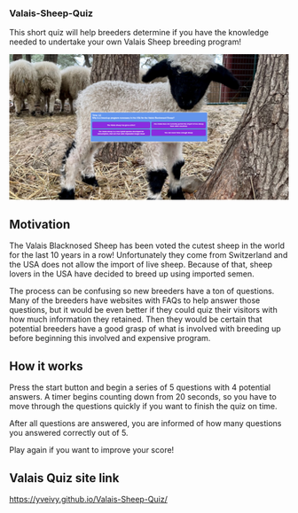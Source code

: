### Valais-Sheep-Quiz

This short quiz will help breeders determine if you have the knowledge needed to undertake your own Valais Sheep breeding program!

![Alt text](assets/valaisquizscreenshot.jpeg)


## Motivation

The Valais Blacknosed Sheep has been voted the cutest sheep in  the world for the last 10 years in a row! Unfortunately they come from Switzerland and the USA does not allow the import of live sheep. Because of that, sheep lovers in the USA have decided to breed up using imported semen. 

The process can be confusing so new breeders have a ton of questions. Many of the breeders have websites with FAQs to help answer those questions, but it would be even better if they could quiz their visitors with how much information they retained. Then they would be certain that potential breeders have a good grasp of what is involved with breeding up before beginning this involved and expensive program. 

## How it works

Press the start button and begin a series of 5 questions with 4 potential answers. A timer begins counting down from 20 seconds, so you have to move through the questions quickly if you want to finish the quiz on time.

After all questions are answered, you are informed of how many questions you answered correctly out of 5. 

Play again if you want to improve your score!

## Valais Quiz site link
https://yveivy.github.io/Valais-Sheep-Quiz/


